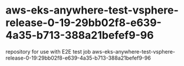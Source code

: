 # aws-eks-anywhere-test-vsphere-release-0-19-29bb02f8-e639-4a35-b713-388a21befef9-96
repository for use with E2E test job aws-eks-anywhere-test-vsphere-release-0-19:29bb02f8-e639-4a35-b713-388a21befef9-96
